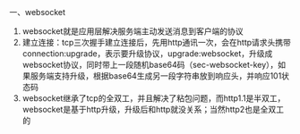一、websocket
1. websocket就是应用层解决服务端主动发送消息到客户端的协议
2. 建立连接：tcp三次握手建立连接后，先用http通讯一次，会在http请求头携带connection:upgrade，表示要升级协议，upgrade:websocket，升级成websocket协议，同时带上一段随机base64码（sec-websocket-key），如果服务端支持升级，根据base64生成另一段字符串放到响应头，并响应101状态码
3. websocket继承了tcp的全双工，并且解决了粘包问题，而http1.1是半双工，websocket是基于http升级，升级后和http就没关系；当然http2也是全双工的